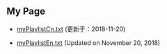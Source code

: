 ## My Page


- [myPlaylistCn.txt](https://tvplayersupport.github.io/OnlyForMe/myPlaylistCn.txt.zip) (更新于：2018-11-20)

- [myPlaylistEn.txt](https://tvplayersupport.github.io/OnlyForMe/myPlaylistEn.txt.zip) (Updated on November 20, 2018)

